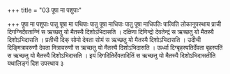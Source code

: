 +++
title = "03 पूषा मा पशुपाः"

+++
पूषा मा पशुपाः पातु पूषा मा पथिपाः पातु पूषा माधिपाः पातु पूषा माधिपतिः पात्विति लोकानुपस्थाय प्राची दिगग्निर्देवताग्निं स ऋच्छतु यो मैतस्यै दिशोऽभिदासति । दक्षिणा दिगिन्द्रो देवतेन्द्रं स ऋच्छतु यो मैतस्यै दिशोऽभिदासति । प्रतीची दिक् सोमो देवता सोमं स ऋच्छतु यो मैतस्यै दिशोऽभिदासति । उदीची दिङ्मित्रावरुणौ देवता मित्रावरुणौ स ऋच्छतु यो मैतस्यै दिशोऽभिदासति । ऊर्ध्वा दिग्बृहस्पतिर्देवता बृहस्पतिं स ऋच्छतु यो मैतस्यै दिशोऽभिदासति । इयं दिगदितिर्देवतादितिं स ऋच्छतु यो मैतस्यै दिशोऽभिदासतीति यथालिङ्गं दिश उपस्थाय ३